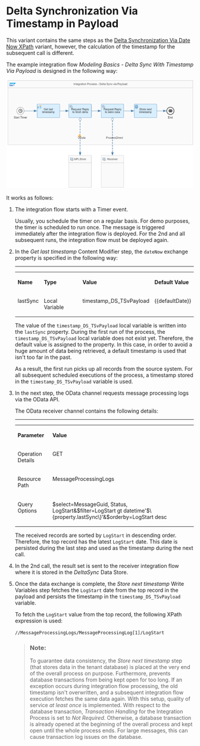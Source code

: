<!-- loio28a600620386493994b971299f220c00 -->

# Delta Synchronization Via Timestamp in Payload

This variant contains the same steps as the [Delta Synchronization Via Date Now XPath](delta-synchronization-via-date-now-xpath-698307a.md) variant, however, the calculation of the timestamp for the subsequent call is different.

The example integration flow *Modeling Basics - Delta Sync With Timestamp Via Payload* is designed in the following way:

![](images/delta_sync_2_8463d55.png)

It works as follows:

1.  The integration flow starts with a Timer event.

    Usually, you schedule the timer on a regular basis. For demo purposes, the timer is scheduled to run once. The message is triggered immediately after the integration flow is deployed. For the 2nd and all subsequent runs, the integration flow must be deployed again.

2.  In the *Get last timestamp* Content Modifier step, the `dateNow` exchange property is specified in the following way:

    ****


    <table>
    <tr>
    <th valign="top">

    Name


    
    </th>
    <th valign="top">

    Type


    
    </th>
    <th valign="top">

    Value


    
    </th>
    <th valign="top">

    Default Value


    
    </th>
    </tr>
    <tr>
    <td valign="top">
    
    lastSync


    
    </td>
    <td valign="top">
    
    Local Variable


    
    </td>
    <td valign="top">
    
    timestamp\_DS\_TSvPayload


    
    </td>
    <td valign="top">
    
    \{\{defaultDate\}\}


    
    </td>
    </tr>
    </table>
    
    The value of the `timestamp_DS_TSvPayload` local variable is written into the `lastSync` property. During the first run of the process, the `timestamp_DS_TSvPayload` local variable does not exist yet. Therefore, the default value is assigned to the property. In this case, in order to avoid a huge amount of data being retrieved, a default timestamp is used that isn't too far in the past.

    As a result, the first run picks up all records from the source system. For all subsequent scheduled executions of the process, a timestamp stored in the `timestamp_DS_TSvPayload` variable is used.

3.  In the next step, the OData channel requests message processing logs via the OData API.

    The OData receiver channel contains the following details:

    ****


    <table>
    <tr>
    <th valign="top">

    Parameter


    
    </th>
    <th valign="top">

    Value


    
    </th>
    </tr>
    <tr>
    <td valign="top">
    
    Operation Details


    
    </td>
    <td valign="top">
    
    GET


    
    </td>
    </tr>
    <tr>
    <td valign="top">
    
    Resource Path


    
    </td>
    <td valign="top">
    
    MessageProcessingLogs


    
    </td>
    </tr>
    <tr>
    <td valign="top">
    
    Query Options


    
    </td>
    <td valign="top">
    
    $select=MessageGuid, Status, LogStart&$filter=LogStart gt datetime'$\{property.lastSync\}'&$orderby=LogStart desc


    
    </td>
    </tr>
    </table>
    
    The received records are sorted by `LogStart` in descending order. Therefore, the top record has the latest `LogStart` date. This date is persisted during the last step and used as the timestamp during the next call.

4.  In the 2nd call, the result set is sent to the receiver integration flow where it is stored in the *DeltaSync* Data Store.

5.  Once the data exchange is complete, the *Store next timestamp* Write Variables step fetches the `LogStart` date from the top record in the payload and persists the timestamp in the `timestamp_DS_TSvPayload` variable.

    To fetch the `LogStart` value from the top record, the following XPath expression is used:

    `//MessageProcessingLogs/MessageProcessingLog[1]/LogStart`

    > ### Note:  
    > To guarantee data consistency, the *Store next timestamp* step \(that stores data in the tenant database\) is placed at the very end of the overall process on purpose. Furthermore, prevents database transactions from being kept open for too long. If an exception occurs during integration flow processing, the old timestamp isn't overwritten, and a subsequent integration flow execution fetches the same data again. With this setup, quality of service *at least once* is implemented. With respect to the database transaction, *Transaction Handling* for the Integration Process is set to *Not Required*. Otherwise, a database transaction is already opened at the beginning of the overall process and kept open until the whole process ends. For large messages, this can cause transaction log issues on the database.


